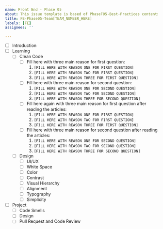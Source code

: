 ```yaml
---
name: Front End - Phase 05
about: This issue template is based of PhaseF05-Best-Practices contents.
title: FE-Phase05-Team[TEAM_NUMBER_HERE]
labels: [FE]
assignees: ''

---
```


- [ ] Introduction
- [ ] Learning
  - [ ] Clean Code
    - [ ] Fill here with three main reason for first question:
      1. `[FILL HERE WITH REASON ONE FOR FIRST QUESTION]`
      1. `[FILL HERE WITH REASON TWO FOR FIRST QUESTION]`
      1. `[FILL HERE WITH REASON THREE FOR FIRST QUESTION]`
    - [ ] Fill here with three main reason for second question:
      1. `[FILL HERE WITH REASON ONE FOR SECOND QUESTION]`
      1. `[FILL HERE WITH REASON TWO FOR SECOND QUESTION]`
      1. `[FILL HERE WITH REASON THREE FOR SECOND QUESTION]`
    - [ ] Fill here again with three main reason for first question after reading the articles:
      1. `[FILL HERE WITH REASON ONE FOR FIRST QUESTION]`
      1. `[FILL HERE WITH REASON TWO FOR FIRST QUESTION]`
      1. `[FILL HERE WITH REASON THREE FOR FIRST QUESTION]`
    - [ ] Fill here with three main reason for second question after reading the articles:
      1. `[FILL HERE WITH REASON ONE FOR SECOND QUESTION]`
      1. `[FILL HERE WITH REASON TWO FOR SECOND QUESTION]`
      1. `[FILL HERE WITH REASON THREE FOR SECOND QUESTION]`
  - [ ] Design
    - [ ] UI/UX
    - [ ] White Space
    - [ ] Color
    - [ ] Contrast
    - [ ] Visual Hierarchy
    - [ ] Alignment
    - [ ] Typography
    - [ ] Simplicity
- [ ] Project
  - [ ] Code Smells
  - [ ] Design
  - [ ] Pull Request and Code Review
